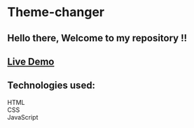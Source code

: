 # Theme-changer
## Hello there, Welcome to my repository !!
## [Live Demo](https://theme-toggle-js.netlify.app/)
## Technologies used:<br>
HTML <br>
CSS <br>
JavaScript
